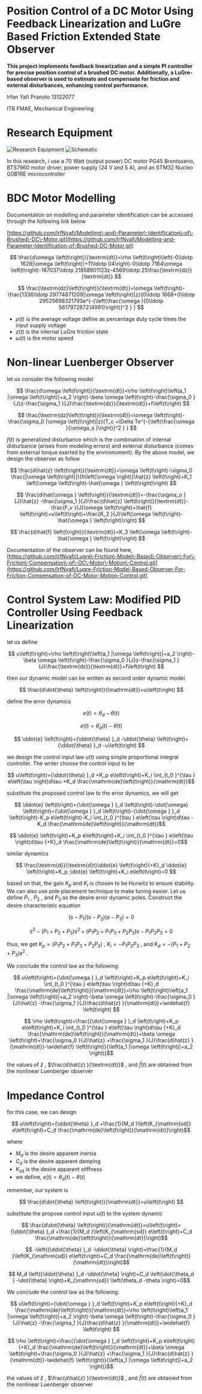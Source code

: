 
# Position Control of a DC Motor Using Feedback Linearization and LuGre Based Friction Extended State Observer

**This project implements feedback linearization and a simple PI controller for precise position control of a brushed DC motor. Additionally, a LuGre\-based observer is used to estimate and compensate for friction and external disturbances, enhancing control performance.**


Irfan Yafi Pranoto 13122077


ITB FMAE, Mechanical Engineering

# Research Equipment

![Research Equipment](./img/research_equipment.jpg)
![Schematic](./img/schematic_bdc_motor.jpg)


In this research, i use a 70 Watt (output power) DC motor PG45 Brontoseno, BTS7960 motor driver, power supply (24 V and 5 A), and an STM32 Nucleo G0B1RE microcontroller

# BDC Motor Modelling

Documentation on modelling and parameter identification can be accessed through the following link below


[https://github.com/IrfNyafi/Modelling\-and\-Parameter\-Identification\-of\-Brushed\-DC\-Motor.git](https://github.com/IrfNyafi/Modelling-and-Parameter-Identification-of-Brushed-DC-Motor.git) 


 $$ \frac{d\omega \left(t\right)}{\textrm{dt}}=\rho \left(t\right)\left(-0\ldotp 1628|\omega \left(t\right)|+11\ldotp 04\right)-0\ldotp 7184\omega \left(t\right)-167037\ldotp 21858901123z-4569\ldotp 25\frac{\textrm{dz}}{\textrm{dt}} $$ 

 $$ \frac{\textrm{dz}\left(t\right)}{\textrm{dt}}=\omega \left(t\right)-\frac{1336\ldotp 29774871209|\omega \left(t\right)|z}{0\ldotp 1668+0\ldotp 29525698321793e^{-{\left(\frac{\omega }{0\ldotp 561797287214991}\right)}^2 } } $$ 

-  $\rho \left(t\right)$ is the average voltage define as percentage duty cycle times the input supply voltage 
-  $z\left(t\right)$ is the internal LuGre friction state 
-  $\omega \left(t\right)$ is the motor speed 
# Non\-linear Luenberger Observer

let us consider the following model

 $$ \frac{d\omega \left(t\right)}{\textrm{dt}}=\rho \left(t\right)\left(a_1 |\omega \left(t\right)|+a_2 \right)-\beta \omega \left(t\right)-\frac{\sigma_0 }{J}z-\frac{\sigma_1 }{J}\frac{\textrm{dz}}{\textrm{dt}}+f\left(t\right) $$ 

 $$ \frac{\textrm{dz}\left(t\right)}{\textrm{dt}}=\omega \left(t\right)-\frac{\sigma_0 |\omega \left(t\right)|z}{T_c +\Delta Te^{-{\left(\frac{\omega }{\omega_s }\right)}^2 } } $$ 

 $f\left(t\right)$ is generalized disturbance which is the combination of internal disturbance (arises from modeling errors) and external disturbance (comes from external torque exerted by the environoment). By the above model, we design the observer as follow

 $$ \frac{d\hat{z} \left(t\right)}{\textrm{dt}}=\omega \left(t\right)-\sigma_0 \frac{|\omega \left(t\right)|}{h\left(\omega \right)}\hat{z} \left(t\right)+K_1 \left(\omega \left(t\right)-\hat{\omega } \left(t\right)\right) $$ 

 $$ \frac{d\hat{\omega } \left(t\right)}{\textrm{dt}}=-\frac{\sigma_o }{J}\hat{z} -\frac{\sigma_1 }{J}\frac{d\hat{z} \left(t\right)}{\textrm{dt}}-\frac{F_v }{J}\omega \left(t\right)+\hat{f} \left(t\right)+u\left(t\right)+\frac{K_2 }{J}\left(\omega \left(t\right)-\hat{\omega } \left(t\right)\right) $$ 

 $$ \frac{d\hat{f} \left(t\right)}{\textrm{dt}}=K_3 \left(\omega \left(t\right)-\hat{\omega } \left(t\right)\right) $$ 

Documentation of the observer can be found here, [https://github.com/IrfNyafi/Lugre\-Friction\-Model\-Based\-Observer\-For\-Friction\-Compensation\-of\-DC\-Motor\-Motion\-Control.git](https://github.com/IrfNyafi/Lugre-Friction-Model-Based-Observer-For-Friction-Compensation-of-DC-Motor-Motion-Control.git) 

# Control System Law: Modified PID Controller Using Feedback Linearization

let us define

 $$ u\left(t\right)=\rho \left(t\right)\left(a_1 |\omega \left(t\right)|+a_2 \right)-\beta \omega \left(t\right)-\frac{\sigma_0 }{J}z-\frac{\sigma_1 }{J}\frac{\textrm{dz}}{\textrm{dt}}+f\left(t\right) $$ 

then our dynamic model can be written as second order dynamic model

 $$ \frac{d\dot{\theta} \left(t\right)}{\mathrm{dt}}=u\left(t\right) $$ 


define the error dynamics

 $$ e\left(t\right)=\theta_d -\theta \left(t\right) $$ 

 $$ \dot{e} \left(t\right)={\dot{\theta } }_d \left(t\right)-\dot{\theta} \left(t\right) $$ 

 $$ \ddot{e} \left(t\right)={\ddot{\theta} }_d -\ddot{\theta} \left(t\right)={\ddot{\theta} }_d -u\left(t\right) $$ 

we design the control input law $u\left(t\right)$ using simple proportional integral controller. The writer choose the control input to be

```math
 u\left(t\right)={\ddot{\theta} }_d +K_p e\left(t\right)+K_i \int_{t_0 }^{\tau } e\left(\tau \right)d\tau +K_d \frac{\mathrm{de}\left(t\right)}{\mathrm{dt}}
 ```

substitute the proposed control law to the error dynamics, we will get

```math
  \ddot{e} \left(t\right)={\dot{\omega } }_d \left(t\right)-\dot{\omega} \left(t\right)={\dot{\omega } }_d \left(t\right)-{\dot{\omega } }_d \left(t\right)-K_p e\left(t\right)-K_i \int_{t_0 }^{\tau } e\left(\tau \right)d\tau -K_d \frac{\mathrm{de}\left(t\right)}{\mathrm{dt}}
 ```

```math
  \ddot{e} \left(t\right)+K_p e\left(t\right)+K_i \int_{t_0 }^{\tau } e\left(\tau \right)d\tau {+K}_d \frac{\mathrm{de}\left(t\right)}{\mathrm{dt}}=0
 ```

similar dynamics

 $$ \frac{\textrm{d}}{\textrm{d}t}\ddot{e} \left(t\right){+K}_d \ddot{e} \left(t\right)+K_p ;\dot{e} \left(t\right)+K_i e\left(t\right)=0 $$ 

based on that, the gain $K_p$ and $K_i$ is chosen to be Hurwitz to ensure stability. We can also use pole placement technique to make tuning easier. Let us define $P_1$ , $P_2$ , and $P_3$ as the desire error dynamic poles. Construct the desire characteristic equation

 $$ \left(s-P_1 \right)\left(s-P_2 \right)\left(s-P_3 \right)=0 $$ 

 $$ s^3 -\left(P_1 +P_2 +P_3 \right)s^2 +\left(P_1 P_2 +P_1 P_3 +P_2 P_3 \right)s-P_1 P_2 P_3 =0 $$ 

thus, we get $K_p =\left(P_1 P_2 +P_1 P_3 +P_2 P_3 \right)$ ,  $K_i ={-P}_1 P_2 P_3$ , and $K_d =-\left(P_1 +P_2 +P_3 \right)s^2$ .


We conclude the control law as the following:

```math
  u\left(t\right)={\dot{\omega } }_d \left(t\right)+K_p e\left(t\right)+K_i \int_{t_0 }^{\tau } e\left(\tau \right)d\tau {+K}_d \frac{\mathrm{de}\left(t\right)}{\mathrm{dt}}=\rho \left(t\right)\left(a_1 |\omega \left(t\right)|+a_2 \right)-\beta \omega \left(t\right)-\frac{\sigma_0 }{J}\hat{z} -\frac{\sigma_1 }{J}\frac{d\hat{z} }{\mathrm{dt}}+\widehat{f} \left(t\right) 
 ```

```math
 \rho \left(t\right)=\frac{{\dot{\omega } }_d \left(t\right)+K_p e\left(t\right)+K_i \int_{t_0 }^{\tau } e\left(\tau \right)d\tau {+K}_d \frac{\mathrm{de}\left(t\right)}{\mathrm{dt}}+\beta \omega \left(t\right)+\frac{\sigma_0 }{J}\hat{z} +\frac{\sigma_1 }{J}\frac{d\hat{z} }{\mathrm{dt}}-\widehat{f} \left(t\right)}{\left(a_1 |\omega \left(t\right)|+a_2 \right)}
 ```

the values of $\hat{z}$ , $\frac{d\hat{z} }{\textrm{dt}}$ , and $\widehat{f} \left(t\right)$ are obtained from the nonlinear Luenberger observer

# Impedance Control

for this case, we can design 

```math
  u\left(t\right)={\ddot{\theta} }_d +\frac{1}{M_d }\left(K_{\mathrm{sd}} e\left(t\right)+C_d \frac{\mathrm{de}\left(t\right)}{\mathrm{dt}}\right)
 ```

where

-  $M_d$ is the desire apparent inersia 
-  $C_d$ is the desire apparent damping 
-  $K_{\mathrm{sd}}$ is the desire apparent stiffness 
-  we define, $e\left(t\right)=\theta_d \left(t\right)-\theta \left(t\right)$ 

remember, our system is

 $$ \frac{d\dot{\theta} \left(t\right)}{\mathrm{dt}}=u\left(t\right) $$ 

substitute the propose control input $u\left(t\right)$ to the system dynamic


```math
  \frac{d\dot{\theta} \left(t\right)}{\mathrm{dt}}=u\left(t\right)={\ddot{\theta} }_d +\frac{1}{M_d }\left(K_{\mathrm{sd}} e\left(t\right)+C_d \frac{\mathrm{de}\left(t\right)}{\mathrm{dt}}\right)
 ```

```math
 -\left({\ddot{\theta} }_d -\ddot{\theta} \right)=\frac{1}{M_d }\left(K_{\mathrm{sd}} e\left(t\right)+C_d \frac{\mathrm{de}\left(t\right)}{\mathrm{dt}}\right)
 ```

```math
  M_d \left({\ddot{\theta} }_d -\ddot{\theta} \right)+C_d \left(\dot{\theta_d } -\dot{\theta} \right)+K_{\mathrm{sd}} \left(\theta_d -\theta \right)=0
  ```

We conclude the control law as the following:

```math
  u\left(t\right)={\dot{\omega } }_d \left(t\right)+K_p e\left(t\right){+K}_d \frac{\mathrm{de}\left(t\right)}{\mathrm{dt}}=\rho \left(t\right)\left(a_1 |\omega \left(t\right)|+a_2 \right)-\beta \omega \left(t\right)-\frac{\sigma_0 }{J}\hat{z} -\frac{\sigma_1 }{J}\frac{d\hat{z} }{\mathrm{dt}}+\widehat{f} \left(t\right) 
```

```math
  \rho \left(t\right)=\frac{{\dot{\omega } }_d \left(t\right)+K_p e\left(t\right){+K}_d \frac{\mathrm{de}\left(t\right)}{\mathrm{dt}}+\beta \omega \left(t\right)+\frac{\sigma_0 }{J}\hat{z} +\frac{\sigma_1 }{J}\frac{d\hat{z} }{\mathrm{dt}}-\widehat{f} \left(t\right)}{\left(a_1 |\omega \left(t\right)|+a_2 \right)}
```

the values of $\hat{z}$ , $\frac{d\hat{z} }{\textrm{dt}}$ , and $\widehat{f} \left(t\right)$ are obtained from the nonlinear Luenberger observer

